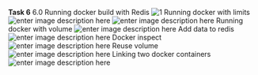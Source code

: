 **Task 6**
6.0
Running docker build with Redis
![1](./images.6.1.png)
Running docker with limits
![enter image description here](6.2)
![enter image description here](6.3)
Running docker with volume
![enter image description here](6.4)
Add data to redis
![enter image description here](6.5)
Docker inspect
![enter image description here](6.6)
Reuse volume
![enter image description here](6.7)
Linking two docker containers
![enter image description here](6.8)



